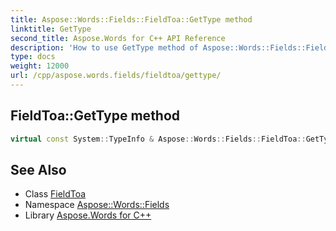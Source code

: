 ```yaml
---
title: Aspose::Words::Fields::FieldToa::GetType method
linktitle: GetType
second_title: Aspose.Words for C++ API Reference
description: 'How to use GetType method of Aspose::Words::Fields::FieldToa class in C++.'
type: docs
weight: 12000
url: /cpp/aspose.words.fields/fieldtoa/gettype/
---
```

## FieldToa::GetType method




```cpp
virtual const System::TypeInfo & Aspose::Words::Fields::FieldToa::GetType() const override
```

## See Also

* Class [FieldToa](../)
* Namespace [Aspose::Words::Fields](../../)
* Library [Aspose.Words for C++](../../../)
